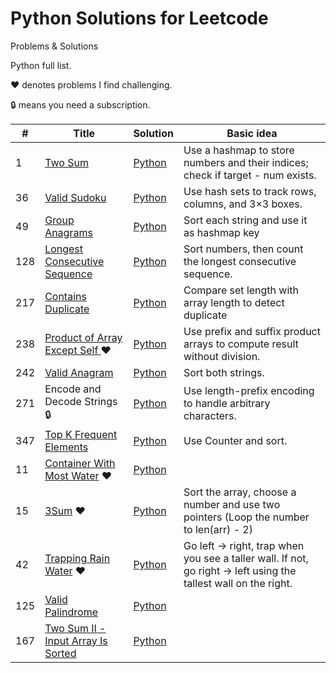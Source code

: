 # Python Solutions for Leetcode

Problems & Solutions

Python full list. 

♥ denotes problems I find challenging.

🔒 means you need a subscription.

| #   | Title                                                                 | Solution                                                                                                                                         | Basic idea                                                               |
|-----|----------------------------------------------------------------------|-------------------------------------------------------------------------------------------------------------------------------------------------|--------------------------------------------------------------------------------------|
| 1   | [Two Sum](https://leetcode.com/problems/two-sum/)                     | [Python](https://github.com/TranDucThien-0509/LeetCode/blob/main/NeetCode/Array%20%26%20Hashing/1.%20Two%20Sum.py)                               | Use a hashmap to store numbers and their indices; check if target - num exists.                         |
| 36  | [Valid Sudoku](https://leetcode.com/problems/valid-sudoku/)           | [Python](https://github.com/TranDucThien-0509/LeetCode/blob/main/NeetCode/Array%20%26%20Hashing/36.%20Valid%20Sudoku.py)                         | Use hash sets to track rows, columns, and 3×3 boxes.                                 |
| 49  | [Group Anagrams](https://leetcode.com/problems/group-anagrams/)       | [Python](https://github.com/TranDucThien-0509/LeetCode/blob/main/NeetCode/Array%20%26%20Hashing/49.%20Group%20Anagrams.py)                       | Sort each string and use it as hashmap key                             |
| 128 | [Longest Consecutive Sequence](https://leetcode.com/problems/longest-consecutive-sequence/) | [Python](https://github.com/TranDucThien-0509/LeetCode/blob/main/NeetCode/Array%20%26%20Hashing/128.%20Longest%20Consecutive%20Sequence.py)       | Sort numbers, then count the longest consecutive sequence.                             |
| 217 | [Contains Duplicate](https://leetcode.com/problems/contains-duplicate/)| [Python](https://github.com/TranDucThien-0509/LeetCode/blob/main/NeetCode/Array%20%26%20Hashing/217.%20Contains%20Duplicate.py)                   | Compare set length with array length to detect duplicate                                               |
| 238 | [Product of Array Except Self ](https://leetcode.com/problems/product-of-array-except-self/) ♥ | [Python](https://github.com/TranDucThien-0509/LeetCode/blob/main/NeetCode/Array%20%26%20Hashing/238.%20Product%20of%20Array%20Except%20Self.py)  | Use prefix and suffix product arrays to compute result without division.                           |
| 242 | [Valid Anagram](https://leetcode.com/problems/valid-anagram/)         | [Python](https://github.com/TranDucThien-0509/LeetCode/blob/main/NeetCode/Array%20%26%20Hashing/242.%20Valid%20Anagram.py)                       | Sort both strings.                                               |
| 271 | Encode and Decode Strings 🔒                                          | [Python](https://github.com/TranDucThien-0509/LeetCode/blob/main/NeetCode/Array%20%26%20Hashing/271.%20Encode%20and%20Decode%20Strings.py)       | Use length-prefix encoding to handle arbitrary characters.                           |
| 347 | [Top K Frequent Elements](https://leetcode.com/problems/top-k-frequent-elements/) | [Python](https://github.com/TranDucThien-0509/LeetCode/blob/main/NeetCode/Array%20%26%20Hashing/347.%20Top%20K%20Frequent%20Elements.py)         | Use Counter and sort.                                        |
| 11  | [Container With Most Water](https://leetcode.com/problems/container-with-most-water/) ♥ | [Python](https://github.com/TranDucThien-0509/LeetCode/blob/main/NeetCode/Two%20Pointers/11.%20Container%20With%20Most%20Water.py) |                   | Use two pointer, calculate area by min(height[left], height[right]) × (right − left); move the pointer at the shorter line to try for a taller boundary.
| 15  | [3Sum](https://leetcode.com/problems/3sum/) ♥                           | [Python](https://github.com/TranDucThien-0509/LeetCode/blob/main/NeetCode/Two%20Pointers/15.%203Sum.py)                 | Sort the array, choose a number and use two pointers (Loop the number to len(arr) - 2)   |
| 42  | [Trapping Rain Water](https://leetcode.com/problems/trapping-rain-water/) ♥ | [Python](https://github.com/TranDucThien-0509/LeetCode/blob/main/NeetCode/Two%20Pointers/42.%20Trapping%20Rain%20Water.py) | Go left → right, trap when you see a taller wall. If not, go right → left using the tallest wall on the right.    |
| 125 | [Valid Palindrome](https://leetcode.com/problems/valid-palindrome/)   | [Python](https://github.com/TranDucThien-0509/LeetCode/blob/main/NeetCode/Two%20Pointers/125.%20Valid%20Palindrome.py)   |   |
| 167 | [Two Sum II - Input Array Is Sorted](https://leetcode.com/problems/two-sum-ii-input-array-is-sorted/) | [Python](https://github.com/TranDucThien-0509/LeetCode/blob/main/NeetCode/Two%20Pointers/167.%20Two%20Sum%20II%20-%20Input%20Array%20Is%20Sorted.py) |  
